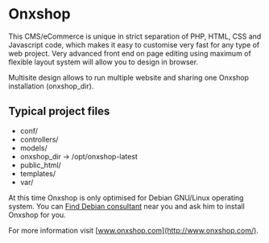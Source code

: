 Onxshop
=======
This CMS/eCommerce is unique in strict separation of PHP, HTML, CSS and Javascript code, which makes it easy to customise very fast for any type of web project. Very advanced front end on page editing using maximum of flexible layout system will allow you to design in browser.

Multisite design allows to run multiple website and sharing one Onxshop installation (onxshop_dir).

Typical project files
----------------------
* conf/
* controllers/
* models/
* onxshop_dir -> /opt/onxshop-latest
* public_html/
* templates/
* var/

At this time Onxshop is only optimised for Debian GNU/Linux operating system. You can [Find Debian consultant](http://www.debian.org/consultants) near you and ask him to install Onxshop for you.

For more information visit [www.onxshop.com](http://www.onxshop.com/).
